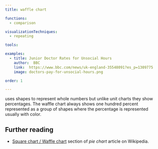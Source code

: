 ```yaml
---
title: waffle chart

functions:
  - comparison

visualizationTechniques:
  - repeating

tools:

examples:
  - title: Junior Doctor Rates for Unsocial Hours
    author:  BBC
    link:  https://www.bbc.com/news/uk-england-35548091?es_p=1309775
    image: doctors-pay-for-unsocial-hours.png

order: 1

---
```


uses shapes to represent whole numbers but unlike unit charts they show percentages. The waffle chart always shows one hundred percent represented as a group of shapes where the percentage is represented usually with color.

<!--more-->

## Further reading
- [Square chart / Waffle chart](https://en.wikipedia.org/wiki/Pie_chart#Square_chart_/_Waffle_chart) section of *pie chart* article on Wikipedia.
